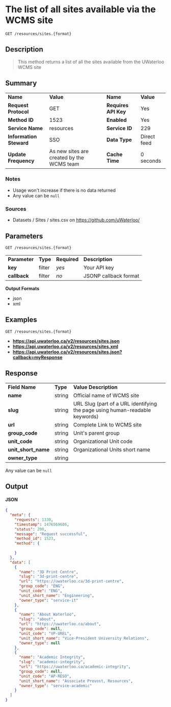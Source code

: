 # The list of all sites available via the WCMS site

```
GET /resources/sites.{format}
```

## Description

> This method returns a list of all the sites available from the UWaterloo WCMS site

## Summary

<table>
  <tr>
    <td><b>Name</b></td>
    <td><b>Value</b></td>
    <td><b><b>Name</b></b></td>
    <td><b>Value</b></td>
  </tr>
  <tr>
    <td><b>Request Protocol</b></td>
    <td>GET</td>
    <td><b>Requires API Key</b></td>
    <td>Yes</td>
  </tr>
  <tr>
    <td><b>Method ID</b></td>
    <td>1523</td>
    <td><b>Enabled</b></td>
    <td>Yes</td>
  </tr>
  <tr>
    <td><b>Service Name</b></td>
    <td>resources</td>
    <td><b>Service ID</b></td>
    <td>229</td>
  </tr>
  <tr>
    <td><b>Information Steward</b></td>
    <td>SSO</td>
    <td><b>Data Type</b></td>
    <td>Direct feed</td>
  </tr>
  <tr>
    <td><b>Update Frequency</b></td>
    <td>As new sites are created by the WCMS team</td>
    <td><b>Cache Time</b></td>
    <td>0 seconds</td>
  </tr>
</table>


### Notes

- Usage won't increase if there is no data returned
- Any value can be `null`


### Sources

- Datasets / Sites / sites.csv on https://github.com/uWaterloo/


## Parameters

```
GET /resources/sites.{format}
```

<table>
  <tr>
    <td><b>Parameter</b></td>
    <td><b>Type</b></td>
    <td><b><b>Required</b></b></td>
    <td><b>Description</b></td>
  </tr>
  <tr>
    <td><b>key</b></td>
    <td>filter</td>
    <td><i>yes</i></td>
    <td>Your API key</td>
  </tr>
  <tr>
    <td><b>callback</b></td>
    <td>filter</td>
    <td><i>no</i></td>
    <td>JSONP callback format</td>
  </tr>
</table>

**Output Formats**

- json
- xml


## Examples

```
GET /resources/sites.{format}
```

- **https://api.uwaterloo.ca/v2/resources/sites.json**
- **https://api.uwaterloo.ca/v2/resources/sites.xml**
- **https://api.uwaterloo.ca/v2/resources/sites.json?callback=myResponse**


## Response

<table>
  <tr>
    <td><b>Field Name</b></td>
    <td><b>Type</b></td>
    <td><b>Value Description</b></td>
  </tr>
  <tr>
    <td><b>name</b></td>
    <td>string</td>
    <td>Official name of WCMS site</td>
  </tr>
  <tr>
    <td><b>slug</b></td>
    <td>string</td>
    <td>URL Slug (part of a URL identifying the page using human-readable keywords)</td>
  </tr>
  <tr>
    <td><b>url</b></td>
    <td>string</td>
    <td>Complete Link to WCMS site</td>
  </tr>
  <tr>
    <td><b>group_code</b></td>
    <td>string</td>
    <td>Unit's parent group</td>
  </tr>
  <tr>
    <td><b>unit_code</b></td>
    <td>string</td>
    <td>Organizational Unit code</td>
  </tr>
  <tr>
    <td><b>unit_short_name</b></td>
    <td>string</td>
    <td>Organizational Units short name</td>
  </tr>
  <tr>
    <td><b>owner_type</b></td>
    <td>string</td>
    <td></td>
  </tr>
</table>


Any value can be `null`


## Output

#### JSON

```json
{
  "meta": {
    "requests": 1330,
    "timestamp": 1476569686,
    "status": 200,
    "message": "Request successful",
    "method_id": 1523,
    "method": {
      
    }
  },
  "data": [
    {
      "name": "3D Print Centre",
      "slug": "3d-print-centre",
      "url": "https://uwaterloo.ca/3d-print-centre",
      "group_code": "ENG",
      "unit_code": "ENG",
      "unit_short_name": "Engineering",
      "owner_type": "service-it"
    },
    {
      "name": "About Waterloo",
      "slug": "about",
      "url": "https://uwaterloo.ca/about",
      "group_code": null,
      "unit_code": "VP-UREL",
      "unit_short_name": "Vice-President University Relations",
      "owner_type": null
    },
    {
      "name": "Academic Integrity",
      "slug": "academic-integrity",
      "url": "https://uwaterloo.ca/academic-integrity",
      "group_code": null,
      "unit_code": "AP-RESO",
      "unit_short_name": "Associate Provost, Resources",
      "owner_type": "service-academic"
    }
  ]
}
```


